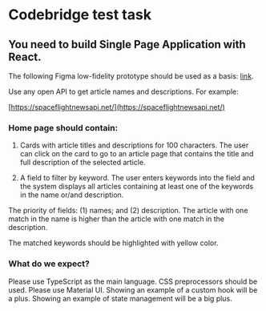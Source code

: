 # Codebridge test task

## You need to build Single Page Application with React.

The following Figma low-fidelity prototype should be used as a basis: [link](https://www.figma.com/file/h1veXmuEt84sT7PEZgF42K).

Use any open API to get article names and descriptions. For example:

[https://spaceflightnewsapi.net/](https://spaceflightnewsapi.net/)

### Home page should contain:

1. Cards with article titles and descriptions for 100 characters. The user can click on the card to go to an article page that contains the title and full description of the selected article.

2. A field to filter by keyword. The user enters keywords into the field and the system displays all articles containing at least one of the keywords in the name or/and description.

The priority of fields: (1) names; and (2) description. The article with one match in the name is higher than the article with one match in the description.

The matched keywords should be highlighted with yellow color.

### What do we expect?

Please use TypeScript as the main language.
CSS preprocessors should be used.
Please use Material UI.
Showing an example of a custom hook will be a plus.
Showing an example of state management will be a big plus.
